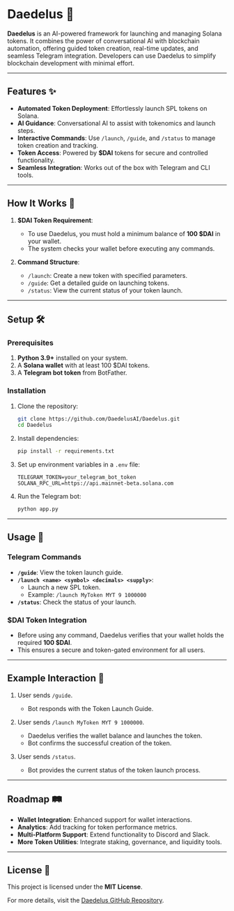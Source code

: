 # Daedelus 🚀

**Daedelus** is an AI-powered framework for launching and managing Solana tokens. It combines the power of conversational AI with blockchain automation, offering guided token creation, real-time updates, and seamless Telegram integration. Developers can use Daedelus to simplify blockchain development with minimal effort.

---

## **Features** ✨

- **Automated Token Deployment**: Effortlessly launch SPL tokens on Solana.
- **AI Guidance**: Conversational AI to assist with tokenomics and launch steps.
- **Interactive Commands**: Use `/launch`, `/guide`, and `/status` to manage token creation and tracking.
- **Token Access**: Powered by **$DAI** tokens for secure and controlled functionality.
- **Seamless Integration**: Works out of the box with Telegram and CLI tools.

---

## **How It Works** 🔧

1. **$DAI Token Requirement**:
   - To use Daedelus, you must hold a minimum balance of **100 $DAI** in your wallet.
   - The system checks your wallet before executing any commands.

2. **Command Structure**:
   - `/launch`: Create a new token with specified parameters.
   - `/guide`: Get a detailed guide on launching tokens.
   - `/status`: View the current status of your token launch.

---

## **Setup** 🛠️

### **Prerequisites**

1. **Python 3.9+** installed on your system.
2. A **Solana wallet** with at least 100 $DAI tokens.
3. A **Telegram bot token** from BotFather.

### **Installation**

1. Clone the repository:
   ```bash
   git clone https://github.com/DaedelusAI/Daedelus.git
   cd Daedelus
   ```

2. Install dependencies:
   ```bash
   pip install -r requirements.txt
   ```

3. Set up environment variables in a `.env` file:
   ```env
   TELEGRAM_TOKEN=your_telegram_bot_token
   SOLANA_RPC_URL=https://api.mainnet-beta.solana.com
   ```

4. Run the Telegram bot:
   ```bash
   python app.py
   ```

---

## **Usage** 💬

### **Telegram Commands**

- **`/guide`**: View the token launch guide.
- **`/launch <name> <symbol> <decimals> <supply>`**:
  - Launch a new SPL token.
  - Example: `/launch MyToken MYT 9 1000000`
- **`/status`**: Check the status of your launch.

### **$DAI Token Integration**

- Before using any command, Daedelus verifies that your wallet holds the required **100 $DAI**.
- This ensures a secure and token-gated environment for all users.

---

## **Example Interaction** 🤖

1. User sends `/guide`.
   - Bot responds with the Token Launch Guide.

2. User sends `/launch MyToken MYT 9 1000000`.
   - Daedelus verifies the wallet balance and launches the token.
   - Bot confirms the successful creation of the token.

3. User sends `/status`.
   - Bot provides the current status of the token launch process.

---

## **Roadmap** 🛤️

- **Wallet Integration**: Enhanced support for wallet interactions.
- **Analytics**: Add tracking for token performance metrics.
- **Multi-Platform Support**: Extend functionality to Discord and Slack.
- **More Token Utilities**: Integrate staking, governance, and liquidity tools.

---

## **License** 📜

This project is licensed under the **MIT License**.

For more details, visit the [Daedelus GitHub Repository](https://github.com/DaedelusAI/Daedelus).

